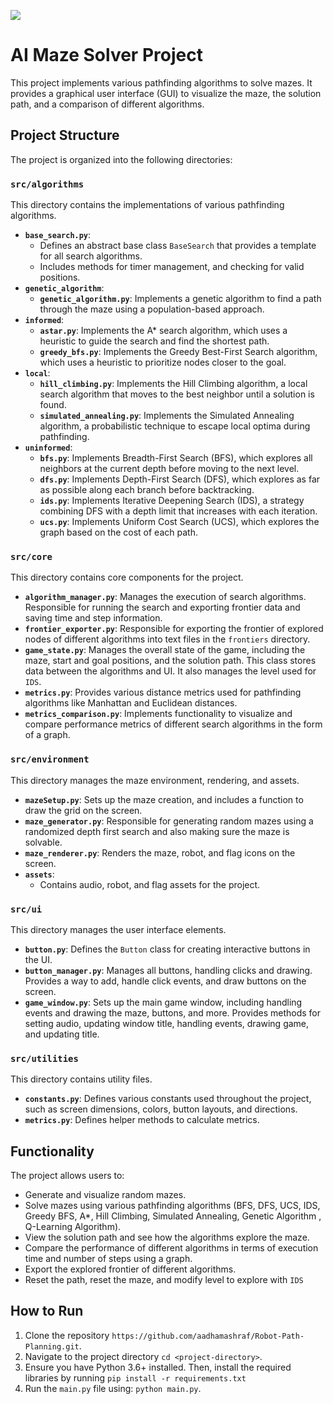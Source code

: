 ![]([https://github.com/user-attachments/assets/c0925f4e-4f4c-4f5c-93b7-7794e069c228](https://github.com/aadhamashraf/Robot-Path-Planning/blob/main/Robot%20Path%20Navigation.gif))

# AI Maze Solver Project

This project implements various pathfinding algorithms to solve mazes. It provides a graphical user interface (GUI) to visualize the maze, the solution path, and a comparison of different algorithms.

## Project Structure

The project is organized into the following directories:

### `src/algorithms`

This directory contains the implementations of various pathfinding algorithms.

*   **`base_search.py`**:
    *   Defines an abstract base class `BaseSearch` that provides a template for all search algorithms.
    *   Includes methods for timer management, and checking for valid positions.
*   **`genetic_algorithm`**:
    *   **`genetic_algorithm.py`**: Implements a genetic algorithm to find a path through the maze using a population-based approach.
*   **`informed`**:
    *   **`astar.py`**: Implements the A* search algorithm, which uses a heuristic to guide the search and find the shortest path.
    *   **`greedy_bfs.py`**: Implements the Greedy Best-First Search algorithm, which uses a heuristic to prioritize nodes closer to the goal.
*   **`local`**:
    *   **`hill_climbing.py`**: Implements the Hill Climbing algorithm, a local search algorithm that moves to the best neighbor until a solution is found.
    *   **`simulated_annealing.py`**: Implements the Simulated Annealing algorithm, a probabilistic technique to escape local optima during pathfinding.
*   **`uninformed`**:
    *   **`bfs.py`**: Implements Breadth-First Search (BFS), which explores all neighbors at the current depth before moving to the next level.
    *   **`dfs.py`**: Implements Depth-First Search (DFS), which explores as far as possible along each branch before backtracking.
    *   **`ids.py`**: Implements Iterative Deepening Search (IDS), a strategy combining DFS with a depth limit that increases with each iteration.
    *   **`ucs.py`**: Implements Uniform Cost Search (UCS), which explores the graph based on the cost of each path.

### `src/core`

This directory contains core components for the project.

*   **`algorithm_manager.py`**: Manages the execution of search algorithms. Responsible for running the search and exporting frontier data and saving time and step information.
*   **`frontier_exporter.py`**: Responsible for exporting the frontier of explored nodes of different algorithms into text files in the `frontiers` directory.
*   **`game_state.py`**: Manages the overall state of the game, including the maze, start and goal positions, and the solution path. This class stores data between the algorithms and UI. It also manages the level used for `IDS`.
*   **`metrics.py`**: Provides various distance metrics used for pathfinding algorithms like Manhattan and Euclidean distances.
*   **`metrics_comparison.py`**: Implements functionality to visualize and compare performance metrics of different search algorithms in the form of a graph.

### `src/environment`

This directory manages the maze environment, rendering, and assets.

*   **`mazeSetup.py`**: Sets up the maze creation, and includes a function to draw the grid on the screen.
*   **`maze_generator.py`**: Responsible for generating random mazes using a randomized depth first search and also making sure the maze is solvable.
*    **`maze_renderer.py`**: Renders the maze, robot, and flag icons on the screen.
*   **`assets`**:
    *   Contains audio, robot, and flag assets for the project.

### `src/ui`

This directory manages the user interface elements.

*   **`button.py`**: Defines the `Button` class for creating interactive buttons in the UI.
*   **`button_manager.py`**: Manages all buttons, handling clicks and drawing. Provides a way to add, handle click events, and draw buttons on the screen.
*   **`game_window.py`**: Sets up the main game window, including handling events and drawing the maze, buttons, and more. Provides methods for setting audio, updating window title, handling events, drawing game, and updating title.

### `src/utilities`

This directory contains utility files.

*   **`constants.py`**: Defines various constants used throughout the project, such as screen dimensions, colors, button layouts, and directions.
*   **`metrics.py`**: Defines helper methods to calculate metrics.

## Functionality

The project allows users to:

*   Generate and visualize random mazes.
*   Solve mazes using various pathfinding algorithms (BFS, DFS, UCS, IDS, Greedy BFS, A*, Hill Climbing, Simulated Annealing, Genetic Algorithm , Q-Learning Algorithm).
*   View the solution path and see how the algorithms explore the maze.
*   Compare the performance of different algorithms in terms of execution time and number of steps using a graph.
*   Export the explored frontier of different algorithms.
*   Reset the path, reset the maze, and modify level to explore with `IDS`

## How to Run


1.  Clone the repository `https://github.com/aadhamashraf/Robot-Path-Planning.git`.
2.  Navigate to the project directory `cd <project-directory>`.
3.  Ensure you have Python 3.6+ installed. Then, install the required libraries by running `pip install -r requirements.txt`
4.  Run the `main.py` file using: `python main.py`.
